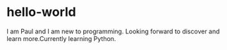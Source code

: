 # hello-world
I am Paul and I am new to programming. Looking forward to discover and learn more.Currently learning Python.
